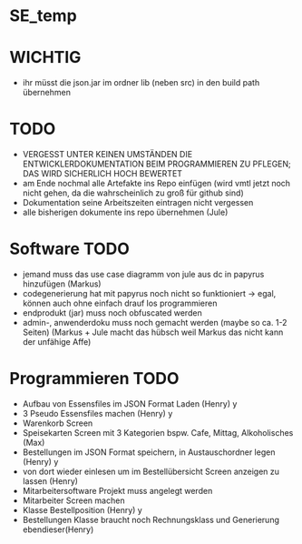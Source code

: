 # SE_temp
# WICHTIG
- ihr müsst die json.jar im ordner lib (neben src) in den build path übernehmen

# TODO
- VERGESST UNTER KEINEN UMSTÄNDEN DIE ENTWICKLERDOKUMENTATION BEIM PROGRAMMIEREN ZU PFLEGEN; DAS WIRD SICHERLICH HOCH BEWERTET
- am Ende nochmal alle Artefakte ins Repo einfügen (wird vmtl jetzt noch nicht  gehen, da die wahrscheinlich zu groß für github sind)
- Dokumentation seine Arbeitszeiten eintragen nicht vergessen
- alle bisherigen dokumente ins repo übernehmen (Jule)

# Software TODO
- jemand muss das use case diagramm von jule aus dc in papyrus hinzufügen (Markus)
- codegenerierung hat mit papyrus noch nicht so funktioniert -> egal, können auch ohne einfach drauf los programmieren
- endprodukt (jar) muss noch obfuscated werden
- admin-, anwenderdoku muss noch gemacht werden (maybe so ca. 1-2 Seiten) (Markus + Jule macht das hübsch weil Markus das nicht kann der unfähige Affe)


# Programmieren TODO
- Aufbau von Essensfiles im JSON Format Laden (Henry) y
- 3 Pseudo Essensfiles machen (Henry) y
- Warenkorb Screen
- Speisekarten Screen mit 3 Kategorien bspw. Cafe, Mittag, Alkoholisches (Max)
- Bestellungen im JSON Format speichern, in Austauschordner legen (Henry) y
- von dort wieder einlesen um im Bestellübersicht Screen anzeigen zu lassen (Henry)
- Mitarbeitersoftware Projekt muss angelegt werden
- Mitarbeiter Screen machen
- Klasse Bestellposition (Henry) y
- Bestellungen Klasse braucht noch Rechnungsklass und Generierung ebendieser(Henry)
